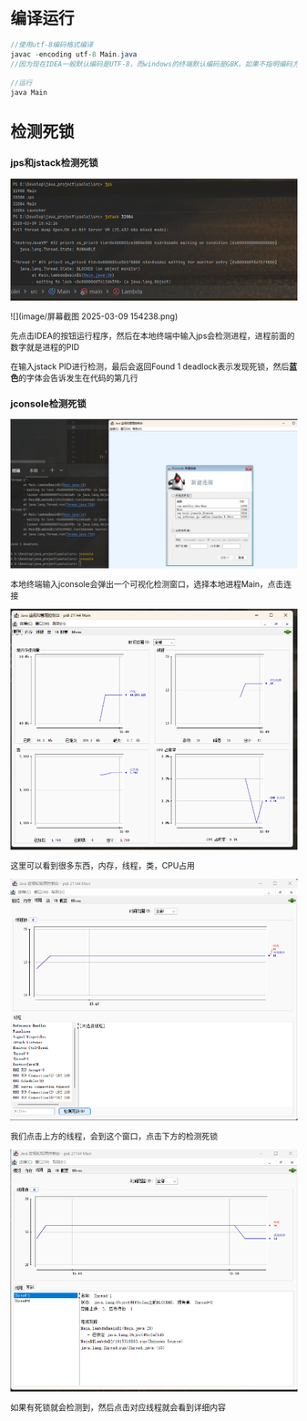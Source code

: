 # 编译运行

```java
//使用utf-8编码格式编译
javac -encoding utf-8 Main.java
//因为现在IDEA一般默认编码是UTF-8，而windows的终端默认编码是GBK。如果不指明编码方式，在编译时会发生转码错误

//运行
java Main
```

# 检测死锁

### jps和jstack检测死锁

![image-20250309154329532](image/image-20250309154329532.png)

![](image/屏幕截图 2025-03-09 154238.png)

先点击IDEA的按钮运行程序，然后在本地终端中输入jps会检测进程，进程前面的数字就是进程的PID

在输入jstack PID进行检测，最后会返回Found 1 deadlock表示发现死锁，然后**蓝色**的字体会告诉发生在代码的第几行

### jconsole检测死锁

![image-20250309155406195](image/image-20250309155406195.png)

本地终端输入jconsole会弹出一个可视化检测窗口，选择本地进程Main，点击连接

<img src="image/屏幕截图 2025-03-09 154909.png" style="zoom: 80%;" />

这里可以看到很多东西，内存，线程，类，CPU占用

<img src="image/屏幕截图 2025-03-09 154951.png" style="zoom: 80%;" />

我们点击上方的线程，会到这个窗口，点击下方的检测死锁

<img src="image/屏幕截图 2025-03-09 155020.png" style="zoom: 80%;" />

如果有死锁就会检测到，然后点击对应线程就会看到详细内容